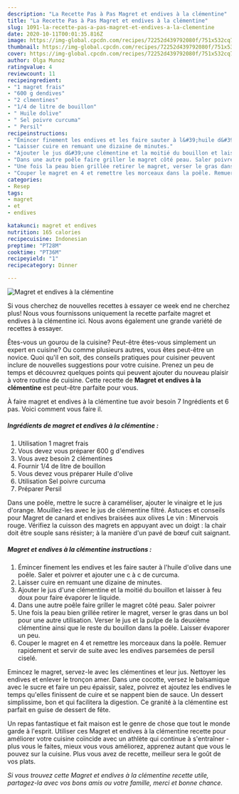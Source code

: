 ```yaml
---
description: "La Recette Pas à Pas Magret et endives à la clémentine"
title: "La Recette Pas à Pas Magret et endives à la clémentine"
slug: 1091-la-recette-pas-a-pas-magret-et-endives-a-la-clementine
date: 2020-10-11T00:01:35.816Z
image: https://img-global.cpcdn.com/recipes/72252d439792080f/751x532cq70/magret-et-endives-a-la-clementine-photo-principale-de-la-recette.jpg
thumbnail: https://img-global.cpcdn.com/recipes/72252d439792080f/751x532cq70/magret-et-endives-a-la-clementine-photo-principale-de-la-recette.jpg
cover: https://img-global.cpcdn.com/recipes/72252d439792080f/751x532cq70/magret-et-endives-a-la-clementine-photo-principale-de-la-recette.jpg
author: Olga Munoz
ratingvalue: 4
reviewcount: 11
recipeingredient:
- "1 magret frais"
- "600 g dendives"
- "2 clmentines"
- "1/4 de litre de bouillon"
- " Huile dolive"
- " Sel poivre curcuma"
- " Persil"
recipeinstructions:
- "Émincer finement les endives et les faire sauter à l&#39;huile d&#39;olive dans une poêle. Saler et poivrer et ajouter une c à c de curcuma."
- "Laisser cuire en remuant une dizaine de minutes."
- "Ajouter le jus d&#39;une clémentine et la moitié du bouillon et laisser à feu doux pour faire évaporer le liquide."
- "Dans une autre poêle faire griller le magret côté peau. Saler poivrer"
- "Une fois la peau bien grillée retirer le magret, verser le gras dans un bol pour une autre utilisation. Verser le jus et la pulpe de la deuxième clémentine ainsi que le reste du bouillon dans la poêle. Laisser évaporer un peu."
- "Couper le magret en 4 et remettre les morceaux dans la poêle. Remuer rapidement et servir de suite avec les endives parsemées de persil ciselé."
categories:
- Resep
tags:
- magret
- et
- endives

katakunci: magret et endives 
nutrition: 165 calories
recipecuisine: Indonesian
preptime: "PT28M"
cooktime: "PT36M"
recipeyield: "1"
recipecategory: Dinner

---
```



![Magret et endives à la clémentine](https://img-global.cpcdn.com/recipes/72252d439792080f/751x532cq70/magret-et-endives-a-la-clementine-photo-principale-de-la-recette.jpg)

Si vous cherchez de nouvelles recettes à essayer ce week end ne cherchez plus! Nous vous fournissons uniquement la recette parfaite magret et endives à la clémentine ici. Nous avons également une grande variété de recettes à essayer.

Êtes-vous un gourou de la cuisine? Peut-être êtes-vous simplement un expert en cuisine? Ou comme plusieurs autres, vous êtes peut-être un novice. Quoi qu'il en soit, des conseils pratiques pour cuisiner peuvent inclure de nouvelles suggestions pour votre cuisine. Prenez un peu de temps et découvrez quelques points qui peuvent ajouter du nouveau plaisir à votre routine de cuisine. Cette recette de <strong> Magret et endives à la clémentine </strong> est peut-être parfaite pour vous.

<!--inarticleads1-->

À faire magret et endives à la clémentine tue avoir besoin 7 Ingrédients et 6 pas. Voici comment vous faire il.

##### Ingrédients de magret et endives à la clémentine :

1. Utilisation 1 magret frais
1. Vous devez vous préparer 600 g d&#39;endives
1. Vous avez besoin 2 clémentines
1. Fournir 1/4 de litre de bouillon
1. Vous devez vous préparer  Huile d&#39;olive
1. Utilisation  Sel poivre curcuma
1. Préparer  Persil


Dans une poêle, mettre le sucre à caraméliser, ajouter le vinaigre et le jus d&#39;orange. Mouillez-les avec le jus de clémentine filtré. Astuces et conseils pour Magret de canard et endives braisées aux olives Le vin : Minervois rouge. Vérifiez la cuisson des magrets en appuyant avec un doigt : la chair doit être souple sans résister; à la manière d&#39;un pavé de bœuf cuit saignant. 

<!--inarticleads2-->

##### Magret et endives à la clémentine instructions :

1. Émincer finement les endives et les faire sauter à l&#39;huile d&#39;olive dans une poêle. Saler et poivrer et ajouter une c à c de curcuma.
1. Laisser cuire en remuant une dizaine de minutes.
1. Ajouter le jus d&#39;une clémentine et la moitié du bouillon et laisser à feu doux pour faire évaporer le liquide.
1. Dans une autre poêle faire griller le magret côté peau. Saler poivrer
1. Une fois la peau bien grillée retirer le magret, verser le gras dans un bol pour une autre utilisation. Verser le jus et la pulpe de la deuxième clémentine ainsi que le reste du bouillon dans la poêle. Laisser évaporer un peu.
1. Couper le magret en 4 et remettre les morceaux dans la poêle. Remuer rapidement et servir de suite avec les endives parsemées de persil ciselé.


Emincez le magret, servez-le avec les clémentines et leur jus. Nettoyer les endives et enlever le tronçon amer. Dans une cocotte, versez le balsamique avec le sucre et faire un peu épaissir, salez, poivrez et ajoutez les endives le temps qu&#39;elles finissent de cuire et se nappent bien de sauce. Un dessert simplissime, bon et qui facilitera la digestion. Ce granité à la clémentine est parfait en guise de dessert de fête. 

<!--inarticleads1-->

<p>
Un repas fantastique et fait maison est le genre de chose que tout le monde garde à l'esprit. Utiliser ces Magret et endives à la clémentine recette pour améliorer votre cuisine coïncide avec un athlète qui continue à s'entraîner - plus vous le faites, mieux vous vous améliorez, apprenez autant que vous le pouvez sur la cuisine. Plus vous avez de recette, meilleur sera le goût de vos plats.
</p>

<p>
<i>Si vous trouvez cette Magret et endives à la clémentine recette utile, partagez-la avec vos bons amis ou votre famille, merci et bonne chance.</i>
</p>
